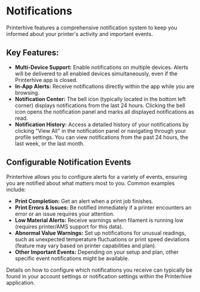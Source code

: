 # Notifications

Printerhive features a comprehensive notification system to keep you informed about your printer's activity and important events.

## Key Features:

*   **Multi-Device Support:** Enable notifications on multiple devices. Alerts will be delivered to all enabled devices simultaneously, even if the Printerhive app is closed.
*   **In-App Alerts:** Receive notifications directly within the app while you are browsing.
*   **Notification Center:** The bell icon (typically located in the bottom left corner) displays notifications from the last 24 hours. Clicking the bell icon opens the notification panel and marks all displayed notifications as read.
*   **Notification History:** Access a detailed history of your notifications by clicking "View All" in the notification panel or navigating through your profile settings. You can view notifications from the past 24 hours, the last week, or the last month.

## Configurable Notification Events

Printerhive allows you to configure alerts for a variety of events, ensuring you are notified about what matters most to you. Common examples include:

*   **Print Completion:** Get an alert when a print job finishes.
*   **Print Errors & Issues:** Be notified immediately if a printer encounters an error or an issue requires your attention.
*   **Low Material Alerts:** Receive warnings when filament is running low (requires printer/AMS support for this data).
*   **Abnormal Value Warnings:** Set up notifications for unusual readings, such as unexpected temperature fluctuations or print speed deviations (feature may vary based on printer capabilities and plan).
*   **Other Important Events:** Depending on your setup and plan, other specific event notifications might be available.

Details on how to configure which notifications you receive can typically be found in your account settings or notification settings within the Printerhive application. 